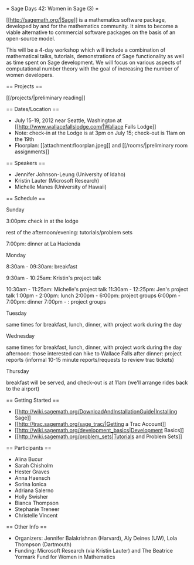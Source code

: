 = Sage Days 42: Women in Sage (3) =

[[http://sagemath.org/|Sage]] is a mathematics software package, developed by and for the mathematics community.  It aims to become a viable alternative to commercial software packages on the basis of an open-source model.

This will be a 4-day workshop which will include a combination of mathematical talks, tutorials, demonstrations of Sage functionality as well as time spent on Sage development. We will focus on various aspects of computational number theory with the goal of increasing the number of women developers.

== Projects ==
  
[[/projects/|preliminary reading]]

== Dates/Location ==

 * July 15-19, 2012 near Seattle, Washington at [[http://www.wallacefallslodge.com/|Wallace Falls Lodge]]
 * Note: check-in at the Lodge is at 3pm on July 15; check-out is 11am on the 19th
 * Floorplan: [[attachment:floorplan.jpeg]] and [[/rooms/|preliminary room assignments]]

== Speakers ==

 * Jennifer Johnson-Leung (University of Idaho)
 * Kristin Lauter (Microsoft Research) 
 * Michelle Manes (University of Hawaii)

== Schedule ==

Sunday 

 3:00pm: check in at the lodge

 rest of the afternoon/evening: tutorials/problem sets

 7:00pm: dinner at La Hacienda

Monday

 8:30am - 09:30am: breakfast

 9:30am - 10:25am: Kristin's project talk

10:30am - 11:25am: Michelle's project talk
11:30am - 12:25pm: Jen's project talk
 1:00pm -  2:00pm: lunch
 2:00pm -  6:00pm: project groups
 6:00pm -  7:00pm: dinner
 7:00pm -        : project groups


Tuesday 

 same times for breakfast, lunch, dinner, with project work during the day

Wednesday

 same times for breakfast, lunch, dinner, with project work during the day
 afternoon: those interested can hike to Wallace Falls
 after dinner: project reports (informal 10-15 minute reports/requests to review trac tickets)

Thursday

 breakfast will be served, and check-out is at 11am (we'll arrange rides back to the airport)


== Getting Started ==
 * [[http://wiki.sagemath.org/DownloadAndInstallationGuide|Installing Sage]]
 * [[http://trac.sagemath.org/sage_trac/|Getting a Trac Account]]
 * [[http://wiki.sagemath.org/development_basics|Development Basics]]
 * [[http://wiki.sagemath.org/problem_sets|Tutorials and Problem Sets]]

== Participants ==
 
 * Alina Bucur
 * Sarah Chisholm
 * Hester Graves
 * Anna Haensch
 * Sorina Ionica
 * Adriana Salerno
 * Holly Swisher
 * Bianca Thompson
 * Stephanie Treneer
 * Christelle Vincent

== Other Info ==

 * Organizers: Jennifer Balakrishnan (Harvard), Aly Deines (UW), Lola Thompson (Dartmouth) 
 * Funding: Microsoft Research  (via Kristin Lauter) and The Beatrice Yormark Fund for Women in Mathematics
